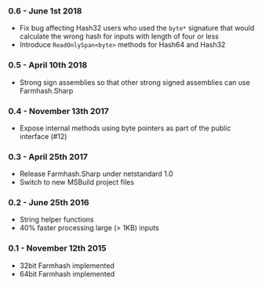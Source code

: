 ### 0.6 - June 1st 2018

* Fix bug affecting Hash32 users who used the `byte*` signature that would calculate the wrong hash for inputs with length of four or less
* Introduce `ReadOnlySpan<byte>` methods for Hash64 and Hash32

### 0.5 - April 10th 2018

* Strong sign assemblies so that other strong signed assemblies can use Farmhash.Sharp

### 0.4 - November 13th 2017
* Expose internal methods using byte pointers as part of the public interface (#12)

### 0.3 - April 25th 2017
* Release Farmhash.Sharp under netstandard 1.0
* Switch to new MSBuild project files

### 0.2 - June 25th 2016
* String helper functions
* 40% faster processing large (> 1KB) inputs

### 0.1 - November 12th 2015
* 32bit Farmhash implemented
* 64bit Farmhash implemented
